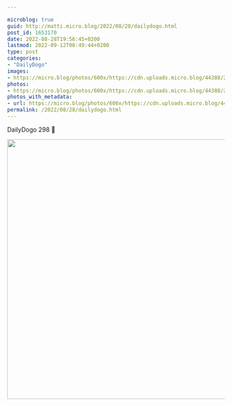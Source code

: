 ```yaml
---

microblog: true
guid: http://matti.micro.blog/2022/08/28/dailydogo.html
post_id: 1653170
date: 2022-08-28T19:56:45+0200
lastmod: 2022-09-12T08:49:44+0200
type: post
categories:
- "DailyDogo"
images:
- https://micro.blog/photos/600x/https://cdn.uploads.micro.blog/44388/2022/8d0e8f0c7c.jpg
photos:
- https://micro.blog/photos/600x/https://cdn.uploads.micro.blog/44388/2022/8d0e8f0c7c.jpg
photos_with_metadata:
- url: https://micro.blog/photos/600x/https://cdn.uploads.micro.blog/44388/2022/8d0e8f0c7c.jpg
permalink: /2022/08/28/dailydogo.html
---
```

DailyDogo 298 🐶

<img src="/media/uploads/2022/8d0e8f0c7c.jpg" width="600" height="600" alt="" />
